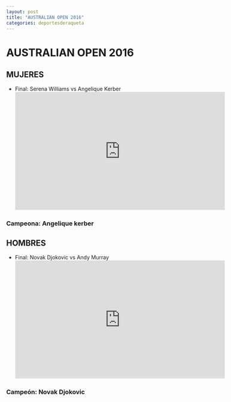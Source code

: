 ```yaml
---
layout: post
title: "AUSTRALIAN OPEN 2016"
categories: deportesderaqueta
---
```


# AUSTRALIAN OPEN 2016

## MUJERES

- Final: Serena Williams vs Angelique Kerber <iframe width="560" height="315" src="https://www.youtube.com/embed/ON14VVl2WBQ" frameborder="0" allow="accelerometer; autoplay; encrypted-media; gyroscope; picture-in-picture" allowfullscreen></iframe>

### Campeona: Angelique kerber

## HOMBRES

- Final: Novak Djokovic vs Andy Murray <iframe width="560" height="315" src="https://www.youtube.com/embed/XBVUAYyuMqg" frameborder="0" allow="accelerometer; autoplay; encrypted-media; gyroscope; picture-in-picture" allowfullscreen></iframe>

### Campeón: Novak Djokovic
